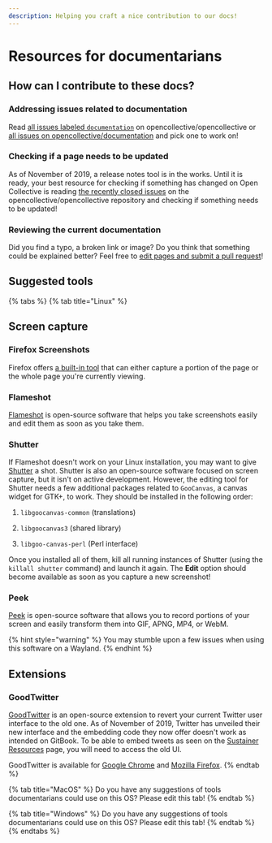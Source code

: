 ```yaml
---
description: Helping you craft a nice contribution to our docs!
---
```


# Resources for documentarians

## How can I contribute to these docs?

### Addressing issues related to documentation

Read [all issues labeled `documentation`](https://github.com/opencollective/opencollective/issues?q=is%3Aissue+is%3Aopen+label%3Adocumentation) on opencollective/opencollective or [all issues on opencollective/documentation](https://github.com/opencollective/documentation/issues) and pick one to work on!

### Checking if a page needs to be updated

As of November of 2019, a release notes tool is in the works. Until it is ready, your best resource for checking if something has changed on Open Collective is reading [the recently closed issues](https://github.com/opencollective/opencollective/issues?q=is%3Aissue+is%3Aclosed) on the opencollective/opencollective repository and checking if something needs to be updated!

### Reviewing the current documentation

Did you find a typo, a broken link or image? Do you think that something could be explained better? Feel free to [edit pages and submit a pull request](suggesting-changes.md)!

## Suggested tools 

{% tabs %}
{% tab title="Linux" %}
## Screen capture

### Firefox Screenshots

Firefox offers [a built-in tool](https://support.mozilla.org/en-US/kb/firefox-screenshots) that can either capture a portion of the page or the whole page you're currently viewing.

### Flameshot

[Flameshot](https://flameshot.js.org) is open-source software that helps you take screenshots easily and edit them as soon as you take them.

### Shutter

If Flameshot doesn't work on your Linux installation, you may want to give [Shutter](https://launchpad.net/shutter) a shot. Shutter is also an open-source software focused on screen capture, but it isn't on active development. However, the editing tool for Shutter needs a few additional packages related to `GooCanvas`, a canvas widget for GTK+, to work. They should be installed in the following order: 

1. `libgoocanvas-common` \(translations\) 

2. `libgoocanvas3` \(shared library\) 

3. `libgoo-canvas-perl` \(Perl interface\)

Once you installed all of them, kill all running instances of Shutter \(using the `killall shutter` command\) and launch it again. The **Edit** option should become available as soon as you capture a new screenshot!

### Peek

[Peek](https://github.com/phw/peek) is open-source software that allows you to record portions of your screen and easily transform them into GIF, APNG, MP4, or WebM. 

{% hint style="warning" %}
You may stumble upon a few issues when using this software on a Wayland.
{% endhint %}

## Extensions

### GoodTwitter

[GoodTwitter](https://github.com/ZusorCode/GoodTwitter) is an open-source extension to revert your current Twitter user interface to the old one. As of November of 2019, Twitter has unveiled their new interface and the embedding code they now offer doesn't work as intended on GitBook. To be able to embed tweets as seen on the [Sustainer Resources](../../financial-contributors/organizations/sustainer-resources.md) page, you will need to access the old UI.

GoodTwitter is available for [Google Chrome](https://chrome.google.com/webstore/detail/goodtwitter/jbanhionoclikdjnjlcmefiofgjimgca) and [Mozilla Firefox](https://addons.mozilla.org/en-US/firefox/addon/goodtwitter/).
{% endtab %}

{% tab title="MacOS" %}
Do you have any suggestions of tools documentarians could use on this OS? Please edit this tab!
{% endtab %}

{% tab title="Windows" %}
Do you have any suggestions of tools documentarians could use on this OS? Please edit this tab!
{% endtab %}
{% endtabs %}

